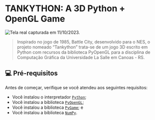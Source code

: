 # TANKYTHON: A 3D Python + OpenGL Game

![Tela real capturada em 11/10/2023.](https://i.imgur.com/hNQy2lQ.png)

> Inspirado no jogo de 1985, Battle City, desenvolvido para o NES, o projeto nomeado “Tankython” trata-se de um jogo 3D escrito em Python com recursos da biblioteca PyOpenGL para a disciplina de Computação Gráfica da Universidade La Salle em Canoas - RS.

## 💻 Pré-requisitos

Antes de começar, verifique se você atendeu aos seguintes requisitos:
* Você instalou o interpretador [`Python`](https://www.python.org/);
* Você instalou a biblioteca [`PyOpenGL`](https://pypi.org/project/PyOpenGL/);
* Você instalou a biblioteca [`PyGame`](https://www.pygame.org/); e
* Você instalou a biblioteca [`NumPy`](https://pypi.org/project/numpy/).
